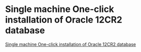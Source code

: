 # Single machine One-click installation of Oracle 12CR2 database
[Single machine One-click installation of Oracle 12CR2 database](https://aiwithcloud.com/2022/09/19/single_machine_one_click_installation_of_oracle_12cr2_database/)
